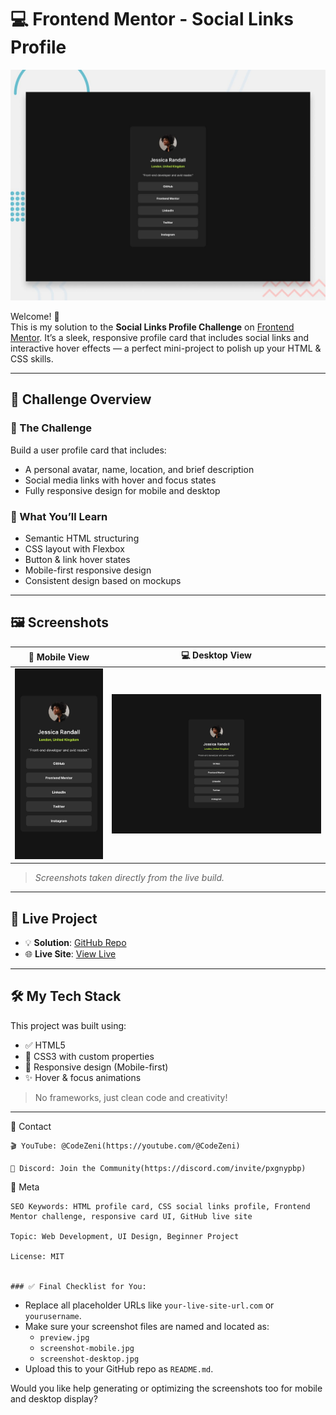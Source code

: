 # 💻 Frontend Mentor - Social Links Profile

![Design Preview](./preview.jpg)

Welcome! 👋  
This is my solution to the **Social Links Profile Challenge** on [Frontend Mentor](https://www.frontendmentor.io). It’s a sleek, responsive profile card that includes social links and interactive hover effects — a perfect mini-project to polish up your HTML & CSS skills.

---

## 📌 Challenge Overview

### 🎯 The Challenge

Build a user profile card that includes:

- A personal avatar, name, location, and brief description
- Social media links with hover and focus states
- Fully responsive design for mobile and desktop

### 🧩 What You’ll Learn

- Semantic HTML structuring
- CSS layout with Flexbox
- Button & link hover states
- Mobile-first responsive design
- Consistent design based on mockups

---

## 🖼️ Screenshots

| 📱 Mobile View | 💻 Desktop View |
|----------------|-----------------|
| ![Mobile View](design/mobile-design.jpg) | ![Desktop View](design/desktop-design.jpg) |

> *Screenshots taken directly from the live build.*

---

## 🔗 Live Project

- 💡 **Solution**: [GitHub Repo](https://github.com/yourusername/social-links-profile)
- 🌐 **Live Site**: [View Live](https://your-live-url.com)

---

## 🛠️ My Tech Stack

This project was built using:

- ✅ HTML5
- 🎨 CSS3 with custom properties
- 📱 Responsive design (Mobile-first)
- ✨ Hover & focus animations

> No frameworks, just clean code and creativity!

---
📡 Contact

    🎬 YouTube: @CodeZeni(https://youtube.com/@CodeZeni)

    💬 Discord: Join the Community(https://discord.com/invite/pxgnypbp)

🧠 Meta

    SEO Keywords: HTML profile card, CSS social links profile, Frontend Mentor challenge, responsive card UI, GitHub live site

    Topic: Web Development, UI Design, Beginner Project

    License: MIT


    ### ✅ Final Checklist for You:
- Replace all placeholder URLs like `your-live-site-url.com` or `yourusername`.
- Make sure your screenshot files are named and located as:
  - `preview.jpg`
  - `screenshot-mobile.jpg`
  - `screenshot-desktop.jpg`
- Upload this to your GitHub repo as `README.md`.

Would you like help generating or optimizing the screenshots too for mobile and desktop display?
